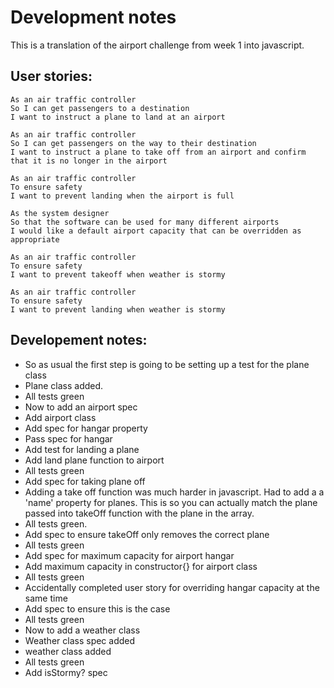 # Development notes

This is a translation of the airport challenge from week 1 into javascript.

## User stories:

```
As an air traffic controller
So I can get passengers to a destination
I want to instruct a plane to land at an airport

As an air traffic controller
So I can get passengers on the way to their destination
I want to instruct a plane to take off from an airport and confirm that it is no longer in the airport

As an air traffic controller
To ensure safety
I want to prevent landing when the airport is full

As the system designer
So that the software can be used for many different airports
I would like a default airport capacity that can be overridden as appropriate

As an air traffic controller
To ensure safety
I want to prevent takeoff when weather is stormy

As an air traffic controller
To ensure safety
I want to prevent landing when weather is stormy
```

## Developement notes:

* So as usual the first step is going to be setting up a test for the plane class
* Plane class added.
* All tests green
* Now to add an airport spec
* Add airport class
* Add spec for hangar property
* Pass spec for hangar
* Add test for landing a plane
* Add land plane function to airport
* All tests green
* Add spec for taking plane off
* Adding a take off function was much harder in javascript. Had to add a a 'name' property for planes. This is so you can actually match the plane passed into takeOff function with the plane in the array.
* All tests green.
* Add spec to ensure takeOff only removes the correct plane
* All tests green
* Add spec for maximum capacity for airport hangar
* Add maximum capacity in constructor{} for airport class
* All tests green
* Accidentally completed user story for overriding hangar capacity at the same time
* Add spec to ensure this is the case
* All tests green
* Now to add a weather class
* Weather class spec added
* weather class added
* All tests green
* Add isStormy? spec 

